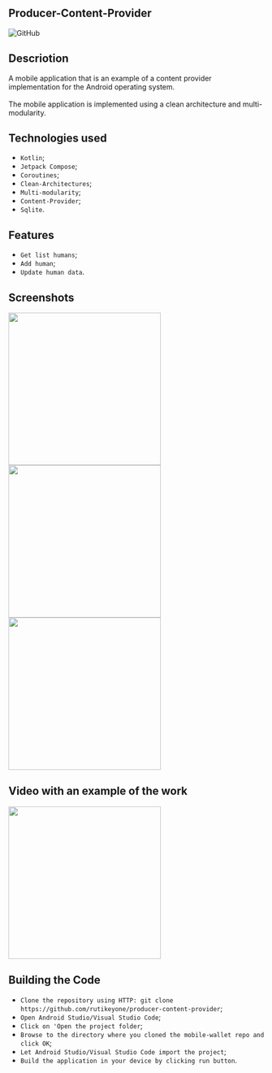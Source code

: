 ## Producer-Content-Provider 
![GitHub](https://img.shields.io/github/license/IgorVolochay/Face-recognition?style=flat-square&color=blue) &nbsp;

## Descriotion 

A mobile application that is an example of a content provider implementation for the Android operating system.
<br><br>
The mobile application is implemented using a clean architecture and multi-modularity.

## Technologies used
* `Kotlin`;
* `Jetpack Compose`;
* `Coroutines`;
* `Clean-Architectures`;
* `Multi-modularity`;
* `Content-Provider`;
* `Sqlite`.

## Features
* `Get list humans`;
* `Add human`;
* `Update human data`.

## Screenshots

<p align="start">
  <img src="https://github.com/rutikeyone/producer-content-provider/blob/master/metadata/screenshots/1.png" width="300"/>
  <img src="https://github.com/rutikeyone/producer-content-provider/blob/master/metadata/screenshots/2.png" width="300"/>
  <img src="https://github.com/rutikeyone/producer-content-provider/blob/master/metadata/screenshots/3.png" width="300"/> 
</p>

## Video with an example of the work

<a href="https://youtube.com/shorts/6aUqL0jpHtQ?feature=share">
  <img src="https://github.com/rutikeyone/producer-content-provider/blob/master/metadata/screenshots/1.png" width="300" />
</a>

## Building the Code

* `Clone the repository using HTTP: git clone https://github.com/rutikeyone/producer-content-provider`;
* `Open Android Studio/Visual Studio Code`;
* `Click on 'Open the project folder`;
* `Browse to the directory where you cloned the mobile-wallet repo and click OK`;
* `Let Android Studio/Visual Studio Code import the project`;
* `Build the application in your device by clicking run button`.


 
